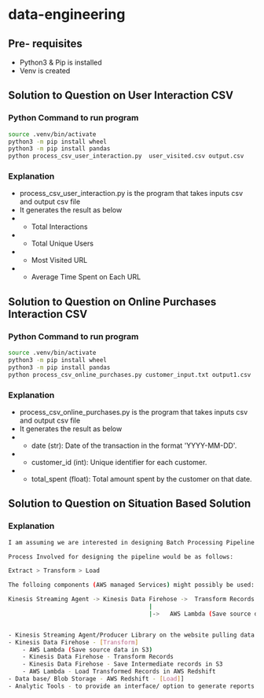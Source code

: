 # data-engineering

## Pre- requisites
- Python3 & Pip is installed
- Venv is created

## Solution to Question on User Interaction CSV

### Python Command to run program
``` bash
source .venv/bin/activate
python3 -m pip install wheel
python3 -m pip install pandas
python process_csv_user_interaction.py  user_visited.csv output.csv
```

### Explanation
- process_csv_user_interaction.py is the program that takes inputs csv and output csv file
- It generates the result as below
- - Total Interactions
- - Total Unique Users
- - Most Visited URL
- - Average Time Spent on Each URL

## Solution to Question on Online Purchases Interaction CSV

### Python Command to run program
``` bash
source .venv/bin/activate
python3 -m pip install wheel
python3 -m pip install pandas
python process_csv_online_purchases.py customer_input.txt output1.csv 
```

### Explanation
- process_csv_online_purchases.py is the program that takes inputs csv and output csv file
- It generates the result as below
- - date (str): Date of the transaction in the format 'YYYY-MM-DD'.
- - customer_id (int): Unique identifier for each customer.
- - total_spent (float): Total amount spent by the customer on that date.

## Solution to Question on Situation Based Solution

### Explanation
``` bash
I am assuming we are interested in designing Batch Processing Pipeline

Process Involved for designing the pipeline would be as follows:

Extract > Transform > Load

The folloing components (AWS managed Services) might possibly be used:

Kinesis Streaming Agent -> Kinesis Data Firehose ->  Transform Records -> Save Intermediate records in S3 -> AWS Lamdba -> AWS Redshift 
                                        |
                                        |->   AWS Lambda (Save source data in S3)


- Kinesis Streaming Agent/Producer Library on the website pulling data from database & pushing to Kinesis Streams/Data Firehose [Extract]
- Kinesis Data Firehose - [Transform]
    - AWS Lambda (Save source data in S3) 
    - Kinesis Data Firehose - Transform Records  
    - Kinesis Data Firehose - Save Intermediate records in S3 
    - AWS Lambda - Load Transformed Records in AWS Redshift 
- Data base/ Blob Storage - AWS Redshift - [Load]]
- Analytic Tools - to provide an interface/ option to generate reports by providing queries to view analytics data and derive insights

```

